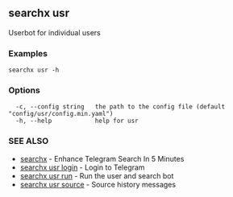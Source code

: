 ## searchx usr

Userbot for individual users

### Examples

```
searchx usr -h
```

### Options

```
  -c, --config string   the path to the config file (default "config/usr/config.min.yaml")
  -h, --help            help for usr
```

### SEE ALSO

* [searchx](searchx.md)	 - Enhance Telegram Search In 5 Minutes
* [searchx usr login](searchx_usr_login.md)	 - Login to Telegram
* [searchx usr run](searchx_usr_run.md)	 - Run the user and search bot
* [searchx usr source](searchx_usr_source.md)	 - Source history messages

